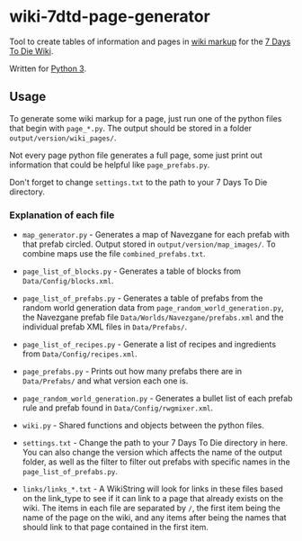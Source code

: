 # wiki-7dtd-page-generator
Tool to create tables of information and pages in [wiki markup](https://www.mediawiki.org/wiki/Help:Formatting) for the [7 Days To Die Wiki](https://7daystodie.gamepedia.com/).

Written for [Python 3](https://www.python.org/ftp/python/3.6.0/python-3.6.0.exe).

## Usage
To generate some wiki markup for a page, just run one of the python files that begin with `page_*.py`. The output should be stored in a folder `output/version/wiki_pages/`.

Not every page python file generates a full page, some just print out information that could be helpful like `page_prefabs.py`.

Don't forget to change `settings.txt` to the path to your 7 Days To Die directory.

### Explanation of each file
- `map_generator.py` - Generates a map of Navezgane for each prefab with that prefab circled. Output stored in `output/version/map_images/`. To combine maps use the file `combined_prefabs.txt`.

- `page_list_of_blocks.py` - Generates a table of blocks from `Data/Config/blocks.xml`.

- `page_list_of_prefabs.py` - Generates a table of prefabs from the random world generation data from `page_random_world_generation.py`, the Navezgane prefab file `Data/Worlds/Navezgane/prefabs.xml` and the individual prefab XML files in `Data/Prefabs/`.

- `page_list_of_recipes.py` - Generate a list of recipes and ingredients from `Data/Config/recipes.xml`.

- `page_prefabs.py` - Prints out how many prefabs there are in `Data/Prefabs/` and what version each one is.

- `page_random_world_generation.py` - Generates a bullet list of each prefab rule and prefab found in `Data/Config/rwgmixer.xml`.

- `wiki.py` - Shared functions and objects between the python files.

- `settings.txt` - Change the path to your 7 Days To Die directory in here. You can also change the version which affects the name of the output folder, as well as the filter to filter out prefabs with specific names in the `page_list_of_prefabs.py`.

- `links/links_*.txt` - A WikiString will look for links in these files based on the link_type to see if it can link to a page that already exists on the wiki. The items in each file are separated by `/`, the first item being the name of the page on the wiki, and any items after being the names that should link to that page contained in the first item.
